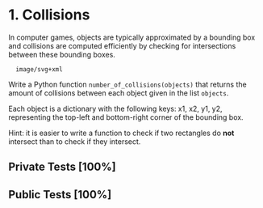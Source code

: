 # 1. Collisions

In computer games, objects are typically approximated by a bounding box and collisions are computed efficiently by checking for intersections between these bounding boxes.


      image/svg+xml                   


Write a Python function `number_of_collisions(objects)` that returns the amount of collisions between each object given in the list `objects`.


Each object is a dictionary with the following keys: x1, x2, y1, y2, representing the top-left and bottom-right corner of the bounding box.


Hint: it is easier to write a function to check if two rectangles do **not** intersect than to check if they intersect.



## Private Tests [100%]

## Public Tests [100%]
